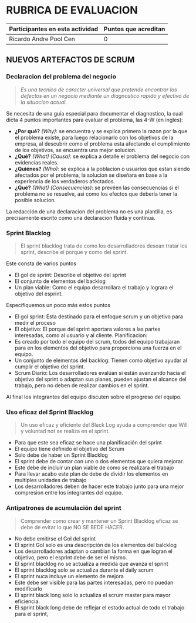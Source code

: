 # RUBRICA DE EVALUACION

Participantes en esta actividad | Puntos que acreditan
------------------------------- | --------------------
Ricardo Andre Pool Cen | 0

## NUEVOS ARTEFACTOS DE SCRUM

### Declaracion del problema del negocio

>*Es una tecnica de caracter universal que pretende encontrar los defectos en un negocio mediante un diagnostico rapido y efectivo de la situacion actual.*

Se necesita de una guía especial para documentar el diagnostico, la cual dicta 4 puntos importantes para evaluar el problema, las 4-W (en ingles):

- **¿Por qué?** *(Why)*: se encuentra y se explíca primero la razon por la que el problema existe, para luego relacionarlo con los objetivos de la empresa, al descubrir como el problema esta afectando el cumplimiento de los objetivos, se encuentra una mejor solucion.
- **¿Qué?** *(What)* *(Causa)*: se explica a detalle el problema del negocio con evidencias reales.
- **¿Quiénes?** *(Who)*: se explica a la poblacion o usuarios que estan siendo afectados por el problema, la solucion se diseñara en base a la experiencia de los verdaderos afectados.
- **¿Qué?** *(What)* *(Consecuencias)*: se prevéen las consecuencias si el problema no se resuelve, asi como los efectos que debería tener la posible solucion.

La redacción de una declaracion del problema no es una plantilla, es precisamente escrito como una declaracion fluida y contínua.

### Sprint Blacklog

>El sprint blacklog trata de como los desarrolladores desean tratar los sprint, describe el porque y como del sprint.

Este consta de varios puntos
 - El gol de sprint: Describe el objetivo del sprint
 - El conjunto de elementos del backlog 
 - Un plan viable: Como el equipo desarrollara el trabajo y lograra el objetivo del esprint.

Especifiquemos un poco más estos puntos 

 - El gol sprint: Esta destinado para el enfoque scrum y un objetivo para medir el proceso
 - El objetivo: El porque del sprint aportara valores a las partes interesadas, como al usuario y al cliente.
Planificacion:
 - Es creado por todo el equipo del scrum, todos del equipo trabajaran para en los elementos del objetivo para proporciona una fuerza en el equipo.
 - Un conjunto de elementos del backlog:  Tienen como objetivo ayudar al cumplir el objetivo del sprint.
 - Scrum Diario: Los desarrolladores evalúan si están avanzando hacia el objetivo del sprint o adaptan sus planes, pueden ajustan el alcance del trabajo, pero no deben de realizar cambios en el sprint.

Al final los integrantes del equipo discuten sobre el progreso del equipo.

### Uso eficaz del Sprint Blacklog

>Un uso eficaz y eficiente del Black Log ayuda a comprender que Will y voluntad not se realiza en el sprint.

 - Para que este sea eficaz se hace una planificación del sprint
 - El equipo tiene definido el objetivo del Scrum
 - Solo debe de haber un Sprint Blacklog
 - El sprint debe de contar con uno o dos elementos que quiera mejorar.
 - Este debe de incluir un plan viable de como se realizara el trabajo
 -	Para llevar acabo este plan de debe de dividir los elementos en multiples unidades de trabajo 
 -	Los desarrolladores deben de hacer este trabajo junto para una mejor compresion entre los integrantes del equipo.

### Antipatrones de acumulación del sprint 

>Comprender como crear y mantener un Sprint Blacklog eficaz se debe de evitar lo que NO SE BEDE HACER.


-	No debe emitirse el Gol del sprint
-	El sprint Gol solo es una descripción de los elementos del balcklog
-	Los desarrolladores adaptan o cambian la forma en que logran el objetivo, pero el esprint debe de ser el mismo.
- El sprint blacklog no se actualiza a medida que avanza el sprint
-	El sprint blacklog solo se actualiza durante el daily scrum
-	El sprint nuca incluye un elemento de mejora
- Este debe ser visible para las partes interesadas, pero no puedan modificarlo
-	El sprint black long solo lo actualiza el scrum master para mayor eficiencia.
- El sprint black long debe de reflejar el estado actual de todo el trabajo para el sprint,


